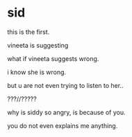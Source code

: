 sid
===

this is the first.

vineeta is suggesting

what if vineeta suggests wrong.

i know she is wrong.

but u are not even trying to listen to her..


???//?????

why is siddy so angry, is because of you.

you do not even explains me anything.
